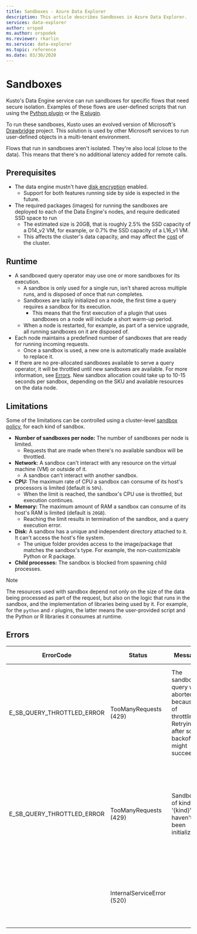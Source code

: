 ```yaml
---
title: Sandboxes - Azure Data Explorer
description: This article describes Sandboxes in Azure Data Explorer.
services: data-explorer
author: orspod
ms.author: orspodek
ms.reviewer: rkarlin
ms.service: data-explorer
ms.topic: reference
ms.date: 03/30/2020
---
```

# Sandboxes

Kusto's Data Engine service can run sandboxes for specific flows that need secure isolation.
Examples of these flows are user-defined scripts that run using the [Python plugin](../query/pythonplugin.md) or the [R plugin](../query/rplugin.md).

To run these sandboxes, Kusto uses an evolved version of Microsoft's [Drawbridge](https://www.microsoft.com/research/project/drawbridge/) project. This solution is used by other Microsoft services to run user-defined objects in a multi-tenant environment.

Flows that run in sandboxes aren't isolated. They're also local (close to the data). This means that there's no additional latency added for remote calls.

## Prerequisites

* The data engine mustn't have [disk encryption](../../security.md#data-encryption) enabled.
  * Support for both features running side by side is expected in the future.
* The required packages (images) for running the sandboxes are deployed to each of the Data Engine's nodes, and require dedicated SSD space to run
  * The estimated size is 20GB, that is roughly 2.5% the SSD capacity of a D14_v2 VM, for example, or 0.7% the SSD capacity of a L16_v1 VM.
  * This affects the cluster's data capacity, and may affect the [cost](https://azure.microsoft.com/pricing/details/data-explorer) of the cluster.

## Runtime

* A sandboxed query operator may use one or more sandboxes for its execution.
  * A sandbox is only used for a single run, isn't shared across multiple runs, and is disposed of once that run completes.
  * Sandboxes are lazily initialized on a node, the first time a query requires a sandbox for its execution.
    * This means that the first execution of a plugin that uses sandboxes on a node will include a short warm-up period.
  * When a node is restarted, for example, as part of a service upgrade, all running sandboxes on it are disposed of.
* Each node maintains a predefined number of sandboxes that are ready for running incoming requests.
  * Once a sandbox is used, a new one is automatically made available to replace it.
* If there are no pre-allocated sandboxes available to serve a query operator, it will be throttled until new sandboxes are available. For more information, see [Errors](#errors). New sandbox allocation could take up to 10-15 seconds per sandbox, depending on the SKU and available resources on the data node.

## Limitations

Some of the  limitations can be controlled using a cluster-level [sandbox policy](../management/sandboxpolicy.md), for each kind of sandbox.

* **Number of sandboxes per node:** The number of sandboxes per node is limited.
  * Requests that are made when there's no available sandbox will be throttled.
* **Network:** A sandbox can't interact with any resource on the virtual machine (VM) or outside of it.
  * A sandbox can't interact with another sandbox.
* **CPU:** The maximum rate of CPU a sandbox can consume of its host's processors is limited (default is `50%`).
  * When the limit is reached, the sandbox's CPU use is throttled, but execution continues.
* **Memory:** The maximum amount of RAM a sandbox can consume of its host's RAM is limited (default is `20GB`).
  * Reaching the limit results in termination of the sandbox, and a query execution error.
* **Disk:** A sandbox has a unique and independent directory attached to it. It can't access the host's file system.
  * The unique folder provides access to the image/package that matches the sandbox's type. For example, the non-customizable Python or R package.
* **Child processes:** The sandbox is blocked from spawning child processes.

> [!NOTE]
> The resources used with sandbox depend not only on the size of the data being processed as part of the request,
> but also on the logic that runs in the sandbox, and the implementation of libraries being used by it.
> For example, for the `python` and `r` plugins, the latter means the user-provided script and the Python or R libraries it consumes at runtime.

## Errors

|ErrorCode                 |Status                     |Message                                                                                            |Potential reason                                                                                                    |
|--------------------------|---------------------------|---------------------------------------------------------------------------------------------------|--------------------------------------------------------------------------------------------------------------------|
|E_SB_QUERY_THROTTLED_ERROR|TooManyRequests (429)      |The sandboxed query was aborted because of throttling. Retrying after some backoff might succeed   |There are no available sandboxes on the target node. New sandboxes should become available in a few seconds         |
|E_SB_QUERY_THROTTLED_ERROR|TooManyRequests (429)      |Sandboxes of kind '{kind}' haven't yet been initialized                                            |The sandbox policy has recently changed. New sandboxes obeying the new policy will become available in a few seconds|
|                          |InternalServiceError (520) |       |The sandboxed query was aborted due to a failure in initializing sandboxes                 |An unexpected infrastructure failure. If the issue persists - please open a support request                         |
